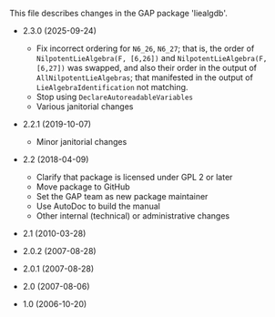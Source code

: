 This file describes changes in the GAP package 'liealgdb'.

* 2.3.0 (2025-09-24)

  - Fix incorrect ordering for `N6_26`, `N6_27`; that is, the order
    of `NilpotentLieAlgebra(F, [6,26])` and `NilpotentLieAlgebra(F, [6,27])`
    was swapped, and also their order in the output of `AllNilpotentLieAlgebras`;
    that manifested in the output of `LieAlgebraIdentification` not matching.
  - Stop using `DeclareAutoreadableVariables`
  - Various janitorial changes

* 2.2.1 (2019-10-07)

  - Minor janitorial changes

* 2.2 (2018-04-09)

  - Clarify that package is licensed under GPL 2 or later
  - Move package to GitHub
  - Set the GAP team as new package maintainer
  - Use AutoDoc to build the manual
  - Other internal (technical) or administrative changes

* 2.1 (2010-03-28)

* 2.0.2 (2007-08-28)

* 2.0.1 (2007-08-28)

* 2.0 (2007-08-06)

* 1.0 (2006-10-20)
